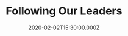 ---
title: "Following Our Leaders"
image: "https://i.vimeocdn.com/video/852272816_780x439.webp"
date: "2020-02-02T15:30:00.000Z"
video:
  type: "vimeo"
  id: 388837002
speaker:
  name: "Adam Julch"
  permalink: "adam-julch"
series: "all-grown-up"
---